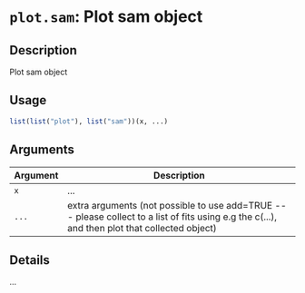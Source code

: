 # `plot.sam`: Plot sam object

## Description


 Plot sam object


## Usage

```r
list(list("plot"), list("sam"))(x, ...)
```


## Arguments

Argument      |Description
------------- |----------------
```x```     |     ...
```...```     |     extra arguments (not possible to use add=TRUE --- please collect to a list of fits using e.g the c(...), and then plot that collected object)

## Details


 ...


